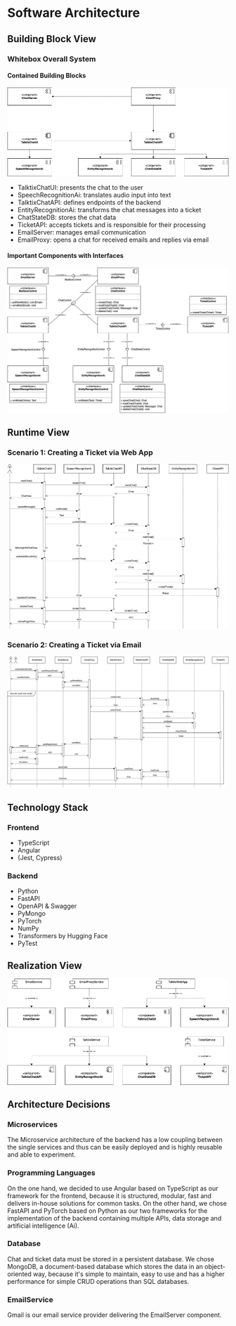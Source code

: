 # Software Architecture

## Building Block View

### Whitebox Overall System

#### Contained Building Blocks

![Building Block View](images/talktix-architecture-components.png)

- TalktixChatUI: presents the chat to the user
- SpeechRecognitionAi: translates audio input into text
- TalktixChatAPI: defines endpoints of the backend
- EntityRecognitionAi: transforms the chat messages into a ticket
- ChatStateDB: stores the chat data
- TicketAPI: accepts tickets and is responsible for their processing
- EmailServer: manages email communication
- EmailProxy: opens a chat for received emails and replies via email

#### Important Components with Interfaces

![Building Block View](images/talktix-architecture-building-blocks.png)

## Runtime View

### Scenario 1: Creating a Ticket via Web App

![Runtime View Web App](images/talktix-architecture-runtime-webapp.png)

### Scenario 2: Creating a Ticket via Email

![Runtime View Email](images/talktix-architecture-runtime-email.png)

## Technology Stack

### Frontend

- TypeScript
- Angular
- (Jest, Cypress)

### Backend

- Python
- FastAPI
- OpenAPI & Swagger
- PyMongo
- PyTorch
- NumPy
- Transformers by Hugging Face
- PyTest

## Realization View

![Realization View](images/talktix-architecture-realization.png)

## Architecture Decisions

### Microservices

The Microservice architecture of the backend has a low coupling between the single services and thus can be easily deployed and is highly reusable and able to experiment.

### Programming Languages

On the one hand, we decided to use Angular based on TypeScript as our framework for the frontend, because it is structured, modular, fast and delivers in-house solutions for common tasks. On the other hand, we chose FastAPI and PyTorch based on Python as our two frameworks for the implementation of the backend containing multiple APIs, data storage and artificial intelligence (Ai).

### Database

Chat and ticket data must be stored in a persistent database. We chose MongoDB, a document-based database which stores the data in an object-oriented way, because it's simple to maintain, easy to use and has a higher performance for simple CRUD operations than SQL databases.

### EmailService

Gmail is our email service provider delivering the EmailServer component.